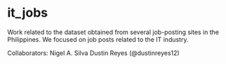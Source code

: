 # it_jobs
Work related to the dataset obtained from several job-posting sites in the Philippines. We focused on job posts related to the IT industry.

Collaborators:
Nigel A. Silva
Dustin Reyes (@dustinreyes12)
